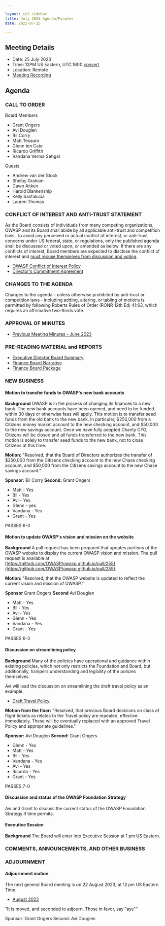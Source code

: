 ```yaml
---

layout: col-sidebar
title: July 2023 Agenda/Minutes
date: 2023-07-25

---
```


## Meeting Details

- Date: 25 July 2023
- Time: 12PM US Eastern, UTC 1600 [convert](https://www.timeanddate.com/worldclock/meetingdetails.html?year=2023&month=07&day=25&hour=16&min=0&sec=0&p1=398&p2=16&p3=110&p4=197&p5=217&p6=136&p7=179&p8=438)
- Location: Remote
- [Meeting Recording](https://youtu.be/Hr7NtKLqvsM)

## Agenda

### CALL TO ORDER

Board Members
- Grant Ongers
- Avi Douglen
- Bil Corry
- Matt Tesauro
- Glenn ten Cate
- Ricardo Griffith
- Vandana Verma Sehgal

Guests
- Andrew van der Stock
- Shelby Graham
- Dawn Aitken
- Harold Blankenship
- Kelly Santalucia
- Lauren Thomas


### CONFLICT OF INTEREST AND ANTI-TRUST STATEMENT

As the Board consists of individuals from many competing organizations, OWASP and its Board shall abide by all applicable anti-trust and competition laws. To avoid any perceived or actual conflict of interest, or anti-trust concerns under US federal, state, or regulations, only the published agenda shall be discussed or voted upon, or amended as below. If there are any conflicts of interest, Board members are expected to disclose the conflict of interest and [must recuse themselves from discussion and voting](https://owasp.org/www-policy/legal/bylaws#section-702-disclosure-required).

- [OWASP Conflict of Interest Policy](https://owasp.org/www-policy/operational/conflict-of-interest)
- [Director's Commitment Agreement](https://owasp.org/www-policy/legal/directors-committment-agreement)

### CHANGES TO THE AGENDA

Changes to the agenda - unless otherwise prohibited by anti-trust or competition laws - including adding, altering, or tabling of motions is permitted by following Roberts Rules of Order (RONR 12th Ed) 41:63, which requires an affirmative two-thirds vote.

### APPROVAL OF MINUTES

- [Previous Meeting Minutes - June 2023](/meetings-historical/202306)

### PRE-READING MATERIAL and REPORTS

- [Executive Director Board Summary](https://docs.google.com/presentation/d/18QJcCCVzdZM6cuCjvOd7JUzZfFdX-C0bZ-4hJBc8uKk/edit#slide=id.g1f83155140a_0_29)
- [Finance Board Narrative](/attachments/202306-finance-narrative.docx)
- [Finance Board Package](/attachments/202306-finance-package.xlsx)

### NEW BUSINESS

#### Motion to transfer funds to OWASP's new bank accounts

**Background** OWASP is in the process of changing its finances to a new bank. The new bank accounts have been opened, and need to be funded within 30 days or otherwise fees will apply. This motion is to transfer seed funds from the old bank to the new bank. In particular, \$250,000 from a Citizens money market account to the new checking account, and \$50,000 to the new savings account. Once we have fully adopted Charity CFO, Citizens will be closed and all funds transferred to the new bank. This motion is solely to transfer seed funds to the new bank, not to close Citizens at this time.

**Motion:** "Resolved, that the Board of Directors authorizes the transfer of \$250,000 from the Citizens checking account to the new Chase checking account, and \$50,000 from the Citizens savings account to the new Chase savings account."

**Sponsor:** Bil Corry
**Second:** Grant Ongers

- Matt - Yes
- Bil - Yes
- Avi - Yes
- Glenn - yes
- Vandana - Yes
- Grant - Yes

PASSES 6-0

#### Motion to update OWASP's vision and mission on the website

**Background** A pull request has been prepared that updates portions of the OWASP website to display the current OWASP vision and mission. The pull request is available at [https://github.com/OWASP/owasp.github.io/pull/255](https://github.com/OWASP/owasp.github.io/pull/255).

**Motion:** "Resolved, that the OWASP website is updated to reflect the current vision and mission of OWASP."

**Sponsor** Grant Ongers
**Second** Avi Douglen

- Matt - Yes
- Bil - Yes
- Avi - Yes
- Glenn - Yes
- Vandana - Yes
- Grant - Yes

PASSES 6-0

#### Discussion on streamlining policy

**Background** Many of the policies have operational and guidance within existing policies, which not only restricts the Foundation and Board, but additionally, hampers understanding and legibility of the policies themselves. 

Avi will lead the discussion on streamlining the draft travel policy as an example.

- [Draft Travel Policy](https://docs.google.com/document/d/1wxxPngbBUGTG9DjWmWPONhLHkEeWxK6LiowgmOQoxU0/edit?usp=sharing)

**Motion from the floor:** "Resolved, that previous Board decisions on class of flight tickets as relates to the Travel policy are repealed, effective immediately. These will be eventually replaced with an approved Travel Policy and appropriate guidelines."

**Sponsor:** Avi Douglen
**Second:** Grant Ongers

- Glenn - Yes
- Matt - Yes
- Bil - Yes
- Vandana - Yes
- Avi - Yes
- Ricardo - Yes
- Grant - Yes

PASSES 7-0

#### Discussion and status of the OWASP Foundation Strategy

Avi and Grant to discuss the current status of the OWASP Foundation Strategy if time permits.

#### Executive Session

**Background** The Board will enter into Executive Session at 1 pm US Eastern.

### COMMENTS, ANNOUNCEMENTS, AND OTHER BUSINESS

### ADJOURNMENT

#### Adjournment motion

The next general Board meeting is on 22 August 2023, at 12 pm US Eastern Time.

- [August 2023](https://owasp.org/meetings/202308.html)

"It is moved, and seconded to adjourn. Those in favor, say "aye""

Sponsor: Grant Ongers
Second: Avi Douglen

